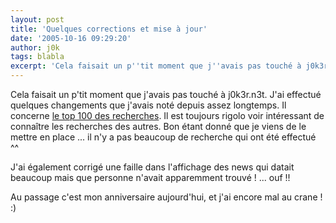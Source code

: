 ```yaml
---
layout: post
title: 'Quelques corrections et mise à jour'
date: '2005-10-16 09:29:20'
author: j0k
tags: blabla
excerpt: 'Cela faisait un p''tit moment que j''avais pas touché à j0k3r.n3t.   J''ai effectué quelques changements que j''avais noté depuis assez longtemps. Il concerne [le top 100 des recherches](http://www.j0k3r.net/top-100.html). Il est toujours rigolo voir intéressant de connaître les recherches des autres. Bon étant donné que je viens de le mettre en place ... il n''y a      ...'
---
```


Cela faisait un p'tit moment que j'avais pas touché à j0k3r.n3t.   J'ai effectué quelques changements que j'avais noté depuis assez longtemps. Il concerne [le top 100 des recherches](http://www.j0k3r.net/top-100.html). Il est toujours rigolo voir intéressant de connaître les recherches des autres. Bon étant donné que je viens de le mettre en place ... il n'y a pas beaucoup de recherche qui ont été effectué ^^

J'ai également corrigé une faille dans l'affichage des news qui datait beaucoup mais que personne n'avait apparemment trouvé ! ... ouf !!

Au passage c'est mon anniversaire aujourd'hui, et j'ai encore mal au crane ! :)

